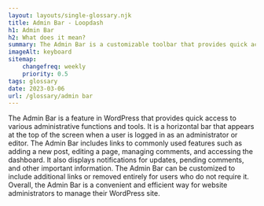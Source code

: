 ```yaml
--- 
layout: layouts/single-glossary.njk
title: Admin Bar - Loopdash
h1: Admin Bar
h2: What does it mean?
summary: The Admin Bar is a customizable toolbar that provides quick access to frequently used features and settings for WordPress site administrators.
imageAlt: keyboard
sitemap:
	changefreq: weekly
	priority: 0.5
tags: glossary
date: 2023-03-06
url: /glossary/admin bar
---
```


The Admin Bar is a feature in WordPress that provides quick access to various administrative functions and tools. It is a horizontal bar that appears at the top of the screen when a user is logged in as an administrator or editor. The Admin Bar includes links to commonly used features such as adding a new post, editing a page, managing comments, and accessing the dashboard. It also displays notifications for updates, pending comments, and other important information. The Admin Bar can be customized to include additional links or removed entirely for users who do not require it. Overall, the Admin Bar is a convenient and efficient way for website administrators to manage their WordPress site.